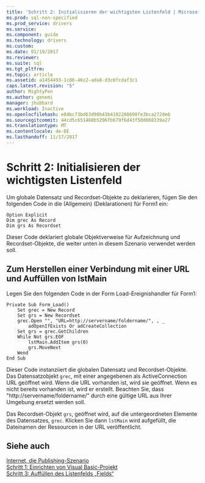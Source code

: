 ```yaml
---
title: 'Schritt 2: Initialisieren der wichtigsten Listenfeld | Microsoft Docs'
ms.prod: sql-non-specified
ms.prod_service: drivers
ms.service: 
ms.component: guide
ms.technology: drivers
ms.custom: 
ms.date: 01/19/2017
ms.reviewer: 
ms.suite: sql
ms.tgt_pltfrm: 
ms.topic: article
ms.assetid: a1454493-1c86-46c2-ada8-d3c6fcdaf3c1
caps.latest.revision: "5"
author: MightyPen
ms.author: genemi
manager: jhubbard
ms.workload: Inactive
ms.openlocfilehash: e84bc73bd63d90b43b4192208690fe3bca272de6
ms.sourcegitcommit: 44cd5c651488b5296fb679f6d43f50d068339a27
ms.translationtype: MT
ms.contentlocale: de-DE
ms.lasthandoff: 11/17/2017
---
```

# <a name="step-2-initialize-the-main-list-box"></a>Schritt 2: Initialisieren der wichtigsten Listenfeld
Um globale Datensatz und Recordset-Objekte zu deklarieren, fügen Sie den folgenden Code in die (Allgemein) (Deklarationen) für Form1 ein:  
  
```  
Option Explicit  
Dim grec As Record  
Dim grs As Recordset  
```  
  
 Dieser Code deklariert globale Objektverweise für Aufzeichnung und Recordset-Objekte, die weiter unten in diesem Szenario verwendet werden soll.  
  
## <a name="to-connect-to-a-url-and-populate-lstmain"></a>Zum Herstellen einer Verbindung mit einer URL und Auffüllen von IstMain  
 Legen Sie den folgenden Code in der Form Load-Ereignishandler für Form1:  
  
```  
Private Sub Form_Load()  
    Set grec = New Record  
    Set grs = New Recordset  
    grec.Open "", "URL=http://servername/foldername/", , _  
        adOpenIfExists Or adCreateCollection  
    Set grs = grec.GetChildren  
    While Not grs.EOF  
        lstMain.AddItem grs(0)  
        grs.MoveNext  
    Wend  
End Sub  
```  
  
 Dieser Code instanziiert die globalen Datensatz und Recordset-Objekte. Das Datensatzobjekt `grec`, mit einer angegebenen als ActiveConnection URL geöffnet wird. Wenn die URL vorhanden ist, wird sie geöffnet. Wenn es nicht bereits vorhanden ist, wird er erstellt. Beachten Sie, dass "http://servername/foldername/" durch eine gültige URL aus Ihrer Umgebung ersetzt werden soll.  
  
 Das Recordset-Objekt `grs`, geöffnet wird, auf die untergeordneten Elemente des Datensatzes, `grec`. Klicken Sie dann `lstMain` wird aufgefüllt, die Dateinamen der Ressourcen in der URL veröffentlicht.  
  
## <a name="see-also"></a>Siehe auch  
 [Internet, die Publishing-Szenario](../../../ado/guide/data/internet-publishing-scenario.md)   
 [Schritt 1: Einrichten von Visual Basic-Projekt](../../../ado/guide/data/step-1-set-up-the-visual-basic-project.md)   
 [Schritt 3: Auffüllen des Listenfelds „Fields“](../../../ado/guide/data/step-3-populate-the-fields-list-box.md)
